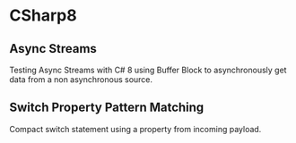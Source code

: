# CSharp8

## Async Streams
Testing Async Streams with C# 8 using Buffer Block to asynchronously get data from a non asynchronous source.

## Switch Property Pattern Matching
Compact switch statement using a property from incoming payload.

